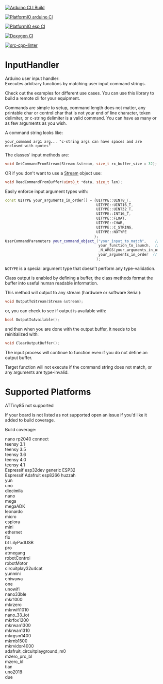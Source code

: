 <!-- markdownlint-disable MD041 -->
[![Arduino CLI Build](https://github.com/dstroy0/InputHandler/actions/workflows/build_arduino_cli.yml/badge.svg)](https://github.com/dstroy0/InputHandler/actions/workflows/build_arduino_cli.yml) 

[![PlatformIO arduino CI](https://github.com/dstroy0/InputHandler/actions/workflows/build_arduino_pio.yml/badge.svg)](https://github.com/dstroy0/InputHandler/actions/workflows/build_arduino_pio.yml) 

[![PlatformIO esp CI](https://github.com/dstroy0/InputHandler/actions/workflows/build_esp_pio.yml/badge.svg)](https://github.com/dstroy0/InputHandler/actions/workflows/build_esp_pio.yml)  

[![Doxygen CI](https://github.com/dstroy0/InputHandler/actions/workflows/doxygen.yml/badge.svg)](https://github.com/dstroy0/InputHandler/actions/workflows/doxygen.yml) 

[![src-cpp-linter](https://github.com/dstroy0/InputHandler/actions/workflows/lib_cpp_linter.yml/badge.svg)](https://github.com/dstroy0/InputHandler/actions/workflows/lib_cpp_linter.yml)  

# InputHandler

Arduino user input handler:  
Executes arbitrary functions by matching user input command strings.  

Check out the examples for different use cases.  You can use this library to build a remote cli for your equipment.  

Commands are simple to setup, command length does not matter, any printable char or control char that is not your end of line character, token delimiter, or c-string delimiter is a valid command.  You can have as many or as few arguments as you wish.

A command string looks like:  

```text
your_command arg1 arg... "c-string args can have spaces and are enclosed with quotes"
```

The classes' input methods are:  

```cpp
void GetCommandFromStream(Stream &stream, size_t rx_buffer_size = 32);
```

OR if you don't want to use a [Stream](https://www.arduino.cc/reference/en/language/functions/communication/stream/) object use:  

```cpp
void ReadCommandFromBuffer(uint8_t *data, size_t len);
```

Easily enforce input argument types with:  

```cpp
const UITYPE your_arguments_in_order[] = {UITYPE::UINT8_T,
                                          UITYPE::UINT16_T,
                                          UITYPE::UINT32_T,
                                          UITYPE::INT16_T,
                                          UITYPE::FLOAT,
                                          UITYPE::CHAR,
                                          UITYPE::C_STRING,
                                          UITYPE::NOTYPE
                                         };
UserCommandParameters your_command_object_("your_input_to_match",    // your command string
                                           your_function_to_launch,  // the name of the function to launch
                                           _N_ARGS(your_arguments_in_order), // a macro that gets the number of arguments in your argument array
                                           your_arguments_in_order  // your argument array
                                          );                           
```

`NOTYPE` is a special argument type that doesn't perform any type-validation.

Class output is enabled by defining a buffer, the class methods format the buffer into useful human readable information.  

This method will output to any stream (hardware or software Serial):  

```cpp
void OutputToStream(Stream &stream);
```

or, you can check to see if output is available with:  

```cpp
bool OutputIsAvailable();
```

and then when you are done with the output buffer, it needs to be reinitialized with:  

```cpp
void ClearOutputBuffer();
```

The input process will continue to function even if you do not define an output buffer.  

Target function will not execute if the command string does not match, or any arguments are type-invalid.  

# Supported Platforms

ATTiny85 not supported  

If your board is not listed as not supported open an issue if you'd like it added to build coverage.  
  
Build coverage:  

nano rp2040 connect  
teensy 3.1  
teensy 3.5  
teensy 3.6  
teensy 4.0  
teensy 4.1  
Espressif esp32dev generic ESP32  
Espressif Adafruit esp8266 huzzah  
yun  
uno  
diecimila  
nano  
mega  
megaADK  
leonardo  
micro  
esplora  
mini  
ethernet  
fio  
bt
LilyPadUSB  
pro  
atmegang  
robotControl  
robotMotor  
circuitplay32u4cat  
yunmini  
chiwawa  
one  
unowifi  
nano33ble  
mkr1000  
mkrzero  
mkrwifi1010  
nano_33_iot  
mkrfox1200  
mkrwan1300  
mkrwan1310  
mkrgsm1400  
mkrnb1500  
mkrvidor4000  
adafruit_circuitplayground_m0  
mzero_pro_bl  
mzero_bl  
tian  
uno2018  
due  
